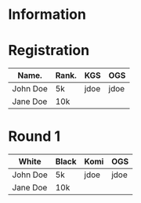 # Information

# Registration

| Name.       | Rank.       |KGS|OGS|
| ----------- | ----------- |---|---|
| John Doe    | 5k          |jdoe|jdoe|
| Jane Doe   | 10k        |||

# Round 1
| White       | Black       |Komi|OGS|
| ----------- | ----------- |---|---|
| John Doe    | 5k          |jdoe|jdoe|
| Jane Doe   | 10k        |||

